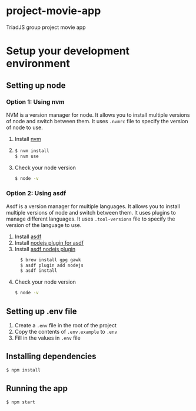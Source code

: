 # project-movie-app
TriadJS group project movie app


# Setup your development environment

## Setting up node

### Option 1: Using nvm

NVM is a version manager for node. It allows you to install multiple versions of node and switch between them.
It uses `.nvmrc` file to specify the version of node to use.

1. Install [nvm](https://github.com/nvm-sh/nvm)
2. ```sh
   $ nvm install
   $ nvm use
    ```
3. Check your node version
    ```sh
    $ node -v
    ```

### Option 2: Using asdf

Asdf is a version manager for multiple languages. It allows you to install multiple versions of node and switch between them.
It uses plugins to manage different languages.  It uses `.tool-versions` file to specify the version of the language to use.

1. Install [asdf](https://asdf-vm.com/guide/getting-started.html)
2. Install [nodejs plugin for asdf](https://github.com/asdf-vm/asdf-nodejs/)
3. Install [asdf nodejs plugin](https://asdf-vm.com/guide/getting-started.html#_4-install-a-plugin) 
    ```sh
      $ brew install gpg gawk
      $ asdf plugin add nodejs
      $ asdf install
    ``` 
4. Check your node version
    ```sh
    $ node -v
    ```

## Setting up .env file

1. Create a `.env` file in the root of the project
2. Copy the contents of `.env.example` to `.env`
3. Fill in the values in `.env` file

## Installing dependencies

```sh
$ npm install
```

## Running the app

```sh
$ npm start
```